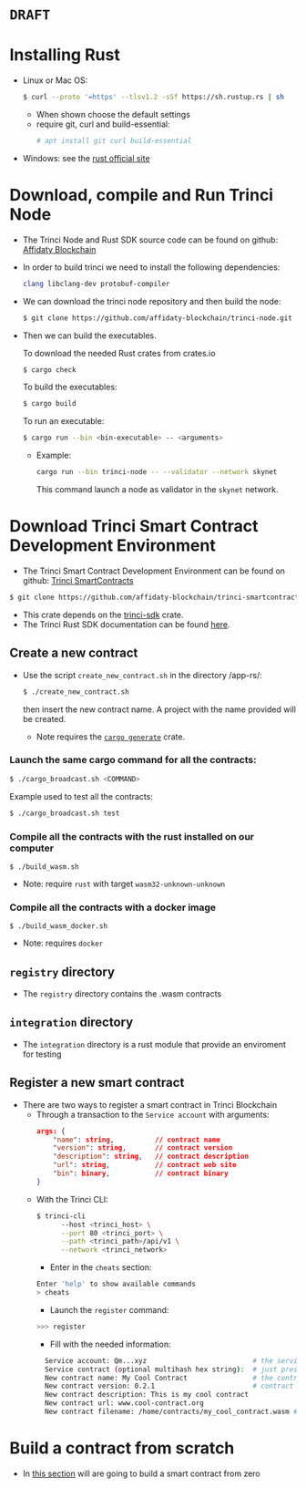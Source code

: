 # `DRAFT`

# Installing Rust
   - Linux or Mac OS: 
     ```bash 
     $ curl --proto '=https' --tlsv1.2 -sSf https://sh.rustup.rs | sh
     ```
     - When shown choose the default settings
     - require git, curl and build-essential:
       ```bash
       # apt install git curl build-essential
       ```
   - Windows: see the [rust official site](https://forge.rust-lang.org/infra/other-installation-methods.html)

# Download, compile and Run Trinci Node
   - The Trinci Node and Rust SDK source code can be found on github: [Affidaty Blockchain](https://github.com/affidaty-blockchain)

   - In order to build trinci we need to install the following dependencies: 

     ```bash
     clang libclang-dev protobuf-compiler
     ```

   - We can download the trinci node repository and then build the node:
   
     ```bash
     $ git clone https://github.com/affidaty-blockchain/trinci-node.git
     ```
   
   - Then we can build the executables.
     
     To download the needed Rust crates from crates.io
     ```bash
     $ cargo check
     ````
     To build the executables:
     ```bash
     $ cargo build
     ```
     To run an executable:
     ```bash
     $ cargo run --bin <bin-executable> -- <arguments>
     ```
     - Example:
       ```bash
       cargo run --bin trinci-node -- --validator --network skynet
       ```
       This command launch a node as validator in the `skynet` network.


# Download Trinci Smart Contract Development Environment
   - The Trinci Smart Contract Development Environment can be found on github: [Trinci SmartContracts](https://github.com/affidaty-blockchain/trinci-smartcontracts)

   ```bash
   $ git clone https://github.com/affidaty-blockchain/trinci-smartcontracts.git
   ```

   - This crate depends on the [trinci-sdk](https://github.com/affidaty-blockchain/trinci-sdk-rust) crate. 
   - The Trinci Rust SDK documentation can be found [here](./02-tutorial-Rust-SDK).


## Create a new contract
  - Use the script `create_new_contract.sh` in the directory <repo>/app-rs/:
    ```bash
    $ ./create_new_contract.sh
    ```
    then insert the new contract name.
    A project with the name provided will be created.
     - Note requires the [`cargo generate`](https://crates.io/crates/cargo-generate) crate.
  
  
  ### Launch the same cargo command for all the contracts:
  ```bash
  $ ./cargo_broadcast.sh <COMMAND>
  ```
  
  Example used to test all the contracts: 
  ```bash
  $ ./cargo_broadcast.sh test
  ```
  
  ### Compile all the contracts with the rust installed on our computer
  ```
  $ ./build_wasm.sh
  ```
   - Note: require `rust` with target `wasm32-unknown-unknown`
  
  ### Compile all the contracts with a docker image
  ```
  $ ./build_wasm_docker.sh
  ```
   - Note: requires `docker`
  
  
  ## `registry` directory 
   - The `registry` directory contains the .wasm contracts
  
  
  ## `integration` directory 
   - The `integration` directory is a rust module that provide an enviroment for testing

## Register a new smart contract
   - There are two ways to register a smart contract in Trinci Blockchain
     - Through a transaction to the `Service account` with arguments:
       ```json
       args: {
           "name": string,          // contract name
           "version": string,       // contract version
           "description": string,   // contract description
           "url": string,           // contract web site
           "bin": binary,           // contract binary
       }
       ```      
     - With the Trinci CLI:
       ```bash
       $ trinci-cli 
             --host <trinci_host> \
             --port 80 <trinci_port> \
             --path <trinci_path>/api/v1 \
             --network <trinci_network>
       ```
       - Enter in the `cheats` section:
       ```bash
       Enter 'help' to show available commands
       > cheats
       ```
       - Launch the `register` command:
       ```bash
       >>> register
       ```
       - Fill with the needed information:
       ```bash
         Service account: Qm...xyz                          # the service account
         Service contract (optional multihash hex string):  # just press `enter`
         New contract name: My Cool Contract                # the contract name
         New contract version: 0.2.1                        # contract version
         New contract description: This is my cool contract 
         New contract url: www.cool-contract.org
         New contract filename: /home/contracts/my_cool_contract.wasm # contract file in our filesystem
       ```



# Build a contract from scratch
 - In [this section](./03-tutorial-contract-pay-meal) will are going to build a smart contract from zero
